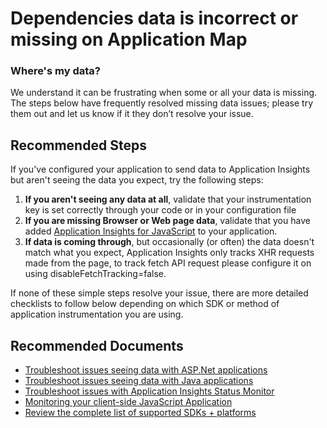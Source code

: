 <properties 
    pageTitle="Dependencies data is incorrect or missing"
    description="I am seeing incorrect data or dependencies data is missing"
    infoBubbleText="Here are some things to help with your browser dependencies data issues"
    service="microsoft.insights"
    resource="components"
    authors="telreach"
    ms.author="hectorh"
    selfHelpType="generic"
    articleId="appinsights-browser-dependencies-data-missing"
    productPesIds="15693"
    supportTopicIds="32729579"
    cloudEnvironments="Public, BlackForest, Fairfax, MoonCake, USSEC, USNAT"
 	ownershipId="AzureMonitoring_ApplicationInsights"
/>
# Dependencies data is incorrect or missing on Application Map

### **Where's my data?**
We understand it can be frustrating when some or all your data is missing. The steps below have frequently resolved missing data issues; please try them out and let us know if it they don’t resolve your issue. 

## **Recommended Steps**

If you've configured your application to send data to Application Insights but aren't seeing the data you expect, try the following steps: 

1. **If you aren't seeing any data at all**, validate that your instrumentation key is set correctly through your code or in your configuration file 
2. **If you are missing Browser or Web page data**, validate that you have added  [Application Insights for JavaScript](https://docs.microsoft.com/azure/azure-monitor/app/javascript) to your application. 
3. **If data is coming through**, but occasionally (or often) the data doesn't match what you expect, Application Insights only tracks XHR requests made from the page, to track fetch API request please configure it on using disableFetchTracking=false.

If none of these simple steps resolve your issue, there are more detailed checklists to follow below depending on which SDK or method of application instrumentation you are using. 

## **Recommended Documents**

* [Troubleshoot issues seeing data with ASP.Net applications](https://docs.microsoft.com/azure/azure-monitor/app/asp-net-troubleshoot-no-data)
* [Troubleshoot issues seeing data with Java applications](https://docs.microsoft.com/azure/azure-monitor/app/java-troubleshoot)
* [Troubleshoot issues with Application Insights Status Monitor](https://docs.microsoft.com/azure/azure-monitor/app/monitor-performance-live-website-now#troubleshooting-runtime-configuration-of-application-insights)
* [Monitoring your client-side JavaScript Application](https://docs.microsoft.com/azure/azure-monitor/app/javascript)
* [Review the complete list of supported SDKs + platforms ](https://docs.microsoft.com/azure/azure-monitor/app/platforms)